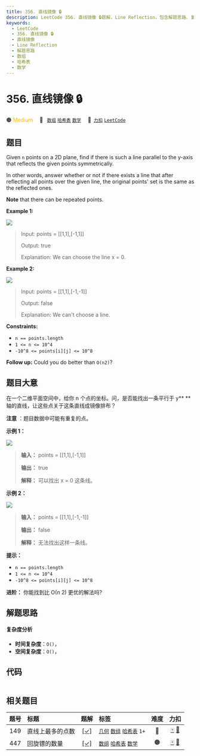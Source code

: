 ```yaml
---
title: 356. 直线镜像 🔒
description: LeetCode 356. 直线镜像 🔒题解，Line Reflection，包含解题思路、复杂度分析以及完整的 JavaScript 代码实现。
keywords:
  - LeetCode
  - 356. 直线镜像 🔒
  - 直线镜像
  - Line Reflection
  - 解题思路
  - 数组
  - 哈希表
  - 数学
---
```


# 356. 直线镜像 🔒

🟠 <font color=#ffb800>Medium</font>&emsp; 🔖&ensp; [`数组`](/tag/array.md) [`哈希表`](/tag/hash-table.md) [`数学`](/tag/math.md)&emsp; 🔗&ensp;[`力扣`](https://leetcode.cn/problems/line-reflection) [`LeetCode`](https://leetcode.com/problems/line-reflection)

## 题目

Given `n` points on a 2D plane, find if there is such a line parallel to the
y-axis that reflects the given points symmetrically.

In other words, answer whether or not if there exists a line that after
reflecting all points over the given line, the original points' set is the
same as the reflected ones.

**Note** that there can be repeated points.



**Example 1:**

![](https://fastly.jsdelivr.net/gh/doocs/leetcode@main/solution/0300-0399/0356.Line%20Reflection/images/356_example_1.png)

> Input: points = [[1,1],[-1,1]]
> 
> Output: true
> 
> Explanation: We can choose the line x = 0.

**Example 2:**

![](https://fastly.jsdelivr.net/gh/doocs/leetcode@main/solution/0300-0399/0356.Line%20Reflection/images/356_example_2.png)

> Input: points = [[1,1],[-1,-1]]
> 
> Output: false
> 
> Explanation: We can't choose a line.

**Constraints:**

  * `n == points.length`
  * `1 <= n <= 10^4`
  * `-10^8 <= points[i][j] <= 10^8`



**Follow up:** Could you do better than `O(n2)`?


## 题目大意

在一个二维平面空间中，给你 n 个点的坐标。问，是否能找出一条平行于 y** ** 轴的直线，让这些点关于这条直线成镜像排布？

**注意** ：题目数据中可能有重复的点。



**示例 1：**

![](https://fastly.jsdelivr.net/gh/doocs/leetcode@main/solution/0300-0399/0356.Line%20Reflection/images/356_example_1.png)

> 
> 
> 
> 
> 
> **输入：** points = [[1,1],[-1,1]]
> 
> **输出：** true
> 
> **解释：** 可以找出 x = 0 这条线。
> 
> 

**示例 2：**

![](https://fastly.jsdelivr.net/gh/doocs/leetcode@main/solution/0300-0399/0356.Line%20Reflection/images/356_example_2.png)

> 
> 
> 
> 
> 
> **输入：** points = [[1,1],[-1,-1]]
> 
> **输出：** false
> 
> **解释：** 无法找出这样一条线。



**提示：**

  * `n == points.length`
  * `1 <= n <= 10^4`
  * `-10^8 <= points[i][j] <= 10^8`



**进阶：** 你能找到比 O(_n_ 2) 更优的解法吗?


## 解题思路

#### 复杂度分析

- **时间复杂度**：`O()`，
- **空间复杂度**：`O()`，

## 代码

```javascript

```

## 相关题目

<!-- prettier-ignore -->
| 题号 | 标题 | 题解 | 标签 | 难度 | 力扣 |
| :------: | :------ | :------: | :------ | :------: | :------: |
| 149 | 直线上最多的点数 | [[✓]](/problem/0149.md) |  [`几何`](/tag/geometry.md) [`数组`](/tag/array.md) [`哈希表`](/tag/hash-table.md) `1+` | 🔴 | [🀄️](https://leetcode.cn/problems/max-points-on-a-line) [🔗](https://leetcode.com/problems/max-points-on-a-line) |
| 447 | 回旋镖的数量 | [[✓]](/problem/0447.md) |  [`数组`](/tag/array.md) [`哈希表`](/tag/hash-table.md) [`数学`](/tag/math.md) | 🟠 | [🀄️](https://leetcode.cn/problems/number-of-boomerangs) [🔗](https://leetcode.com/problems/number-of-boomerangs) |